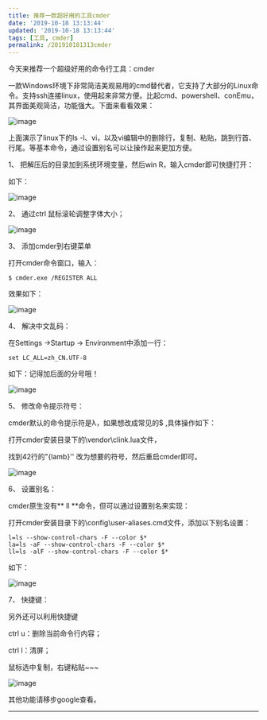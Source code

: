 ```yaml
---
title: 推荐一款超好用的工具cmder
date: '2019-10-18 13:13:44'
updated: '2019-10-18 13:13:44'
tags: [工具, cmder]
permalink: /201910181313cmder
---
```

今天来推荐一个超级好用的命令行工具：cmder

一款Windows环境下非常简洁美观易用的cmd替代者，它支持了大部分的Linux命令。支持ssh连接linux，使用起来非常方便。比起cmd、powershell、conEmu，其界面美观简洁，功能强大。下面来看看效果：

![image](https://cdn.jsdelivr.net/gh/smallersoup/jsDelivr-cdn@main/blog/artical/csdnimg/20191018001448994.gif)

上面演示了linux下的ls -l、vi，以及vi编辑中的删除行，复制、粘贴，跳到行首、行尾。等基本命令，通过设置别名可以让操作起来更加方便。

1、   把解压后的目录加到系统环境变量，然后win  R，输入cmder即可快捷打开：

如下：

![image](https://cdn.jsdelivr.net/gh/smallersoup/jsDelivr-cdn@main/blog/artical/csdnimg/20191018001449186.png)

2、  通过ctrl 鼠标滚轮调整字体大小；

![image](https://cdn.jsdelivr.net/gh/smallersoup/jsDelivr-cdn@main/blog/artical/csdnimg/20191018001450780.gif)

3、  添加cmder到右键菜单

打开cmder命令窗口，输入：

```shell
$ cmder.exe /REGISTER ALL
```

效果如下：

![image](https://cdn.jsdelivr.net/gh/smallersoup/jsDelivr-cdn@main/blog/artical/csdnimg/20191018001451442.gif)

4、   解决中文乱码：

在Settings ->Startup -> Environment中添加一行：
```shell
set LC_ALL=zh_CN.UTF-8
```
如下：记得加后面的分号哦！

![image](https://cdn.jsdelivr.net/gh/smallersoup/jsDelivr-cdn@main/blog/artical/csdnimg/20191018001451625.png)

5、  修改命令提示符号：

cmder默认的命令提示符是λ，如果想改成常见的$ ,具体操作如下：

打开cmder安装目录下的\vendor\clink.lua文件，

找到42行的"{lamb}'' 改为想要的符号，然后重启cmder即可。

![image](https://cdn.jsdelivr.net/gh/smallersoup/jsDelivr-cdn@main/blog/artical/csdnimg/20191018001451826.png)

6、  设置别名：

cmder原生没有** ll **命令，但可以通过设置别名来实现：

打开cmder安装目录下的\config\user-aliases.cmd文件，添加以下别名设置：

```shell
l=ls --show-control-chars -F --color $*
la=ls -aF --show-control-chars -F --color $*
ll=ls -alF --show-control-chars -F --color $*
```

如下：

![image](https://cdn.jsdelivr.net/gh/smallersoup/jsDelivr-cdn@main/blog/artical/csdnimg/2019101800145231.png)

7、  快捷键：

另外还可以利用快捷键

ctrl u：删除当前命令行内容；

ctrl l：清屏；

鼠标选中复制，右键粘贴~~~

![image](https://cdn.jsdelivr.net/gh/smallersoup/jsDelivr-cdn@main/blog/artical/csdnimg/20191018001453772.gif)

其他功能请移步google查看。


------------
